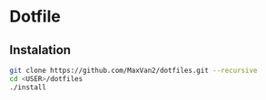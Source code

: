 # Dotfile


## Instalation
```bash
git clone https://github.com/MaxVan2/dotfiles.git --recursive
cd <USER>/dotfiles
./install
```
